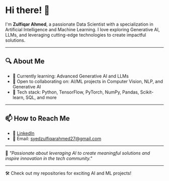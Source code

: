 # Hi there! 👋  

I'm **Zulfiqar Ahmed**, a passionate Data Scientist with a specialization in Artificial Intelligence and Machine Learning. I love exploring Generative AI, LLMs, and leveraging cutting-edge technologies to create impactful solutions.  

---

## 🔍 About Me  
- 🌱 Currently learning: Advanced Generative AI and LLMs  
- 💼 Open to collaborating on: AI/ML projects in Computer Vision, NLP, and Generative AI  
- 🧠 Tech stack: Python, TensorFlow, PyTorch, NumPy, Pandas, Scikit-learn, SQL, and more  

---

## 📫 How to Reach Me  
- 💼 [LinkedIn](https://www.linkedin.com/in/zulfiqarsyed27)  
- 📧 Email: syedzulfiqarahmed27@gmail.com  

---

🌟 *"Passionate about leveraging AI to create meaningful solutions and inspire innovation in the tech community."*  

---

🛠️ Check out my repositories for exciting AI and ML projects!  
